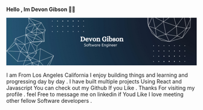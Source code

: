  <b> Hello , Im Devon Gibson </b> 👋🏾 
 
<img src="Black Minimal Motivation Quote LinkedIn Banner (2).png"><br>


 I am From Los Angeles California I enjoy building things and learning and 
 progressing day by day  . I have built multiple projects Using React and  Javascript You can
 check out my Github If you Like . Thanks For visiting my profile . feel Free to message me on linkedin
 if Youd Like I love meeting other fellow Software developers .
